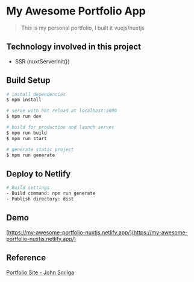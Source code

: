# My Awesome Portfolio App

> This is my personal portfolio, I built it vuejs/nuxtjs

## Technology involved in this project
- SSR (nuxtServerInit())

## Build Setup

```bash
# install dependencies
$ npm install

# serve with hot reload at localhost:3000
$ npm run dev

# build for production and launch server
$ npm run build
$ npm run start

# generate static project
$ npm run generate
```

## Deploy to Netlify
```bash
# Build settings
- Build command: npm run generate
- Publish directory: dist
```

## Demo
[https://my-awesome-portfolio-nuxtjs.netlify.app/](https://my-awesome-portfolio-nuxtjs.netlify.app/)

## Reference
[Portfolio Site - John Smilga](https://html-css-portfolio-css-grid-project.netlify.app/)
